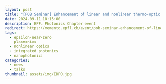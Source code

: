 ```yaml
---
layout: post
title: "[POB Seminar] Enhancement of linear and nonlinear thermo-optic effects by epsilon-near-zero conditions"
date: 2024-09-11 18:15:00
description: EPFL Photonics Chapter event
redirect: https://memento.epfl.ch/event/pob-seminar-enhancement-of-linear-and-nonlinear-th/
tags:
  - epsilon-near-zero
  - plasmonics
  - nonlinear optics
  - integrated photonics
  - nanophotonics
categories:
  - news
  - talks
thumbnail: assets/img/EDPO.jpg
---
```

